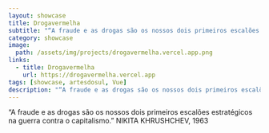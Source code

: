 ```yaml
---
layout: showcase
title: Drogavermelha
subtitle: "“A fraude e as drogas são os nossos dois primeiros escalões estratégicos na guerra contra o capitalismo.” NIKITA KHRUSHCHEV, 1963"
category: showcase
image: 
  path: /assets/img/projects/drogavermelha.vercel.app.png
links:
  - title: Drogavermelha
    url: https://drogavermelha.vercel.app
tags: [showcase, artesdosul, Vue]
description: "“A fraude e as drogas são os nossos dois primeiros escalões estratégicos na guerra contra o capitalismo.” NIKITA KHRUSHCHEV, 1963"
---
```


“A fraude e as drogas são os nossos dois primeiros escalões estratégicos na guerra contra o capitalismo.” NIKITA KHRUSHCHEV, 1963
